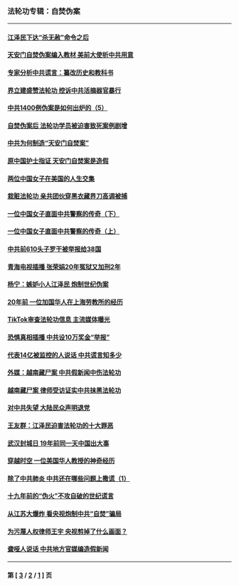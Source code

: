 ### 法轮功专辑：自焚伪案
---
#### [江泽民下达“杀无赦”命令之后](../../pages/nf5562/n13878084.md?01300430) 
#### [天安门自焚伪案编入教材 美前大使析中共用意](../../pages/nf5562/n13791932.md?01300430) 
#### [专家分析中共谎言：纂改历史和教科书](../../pages/nf5562/n13781542.md?01300430) 
#### [界立建盛赞法轮功 控诉中共活摘器官暴行](../../pages/nf5562/n13781971.md?01300430) 
#### [中共1400例伪案是如何出炉的（5）](../../pages/nf5562/n13226831.md?01300430) 
#### [自焚伪案后 法轮功学员被迫害致死案例剧增](../../pages/nf5562/n13190600.md?01300430) 
#### [中共为何制造“天安门自焚案”](../../pages/nf5562/n13183270.md?01300430) 
#### [原中国护士指证 天安门自焚案是造假](../../pages/nf5562/n13172289.md?01300430) 
#### [两位中国女子在美国的人生交集](../../pages/nf5562/n13156138.md?01300430) 
#### [栽赃法轮功 亲共团伙穿黑衣藏界刀高调被捕](../../pages/nf5562/n13073780.md?01300430) 
#### [一位中国女子直面中共警察的传奇（下）](../../pages/nf5562/n12989706.md?01300430) 
#### [一位中国女子直面中共警察的传奇（上）](../../pages/nf5562/n12985072.md?01300430) 
#### [中共前610头子罗干被举报给38国](../../pages/nf5562/n12975419.md?01300430) 
#### [青海电视插播 张荣娟20年冤狱又加刑2年](../../pages/nf5562/n12738166.md?01300430) 
#### [杨宁：嫉妒小人江泽民 炮制世纪伪案](../../pages/nf5562/n12724108.md?01300430) 
#### [20年前 一位加国华人在上海劳教所的经历](../../pages/nf5562/n12707932.md?01300430) 
#### [TikTok审查法轮功信息 主流媒体曝光](../../pages/nf5562/n12362336.md?01300430) 
#### [恐惧真相插播 中共设10万奖金“举报”](../../pages/nf5562/n12306396.md?01300430) 
#### [代表14亿被监控的人说话 中共谎言知多少](../../pages/nf5562/n12297484.md?01300430) 
#### [外媒：越南藏尸案 中共假新闻中伤法轮功](../../pages/nf5562/n12264411.md?01300430) 
#### [越南藏尸案 律师受访证实中共抹黑法轮功](../../pages/nf5562/n12261878.md?01300430) 
#### [对中共失望 大陆民众声明退党](../../pages/nf5562/n12187315.md?01300430) 
#### [王友群：江泽民迫害法轮功的十大罪恶](../../pages/nf5562/n12169074.md?01300430) 
#### [武汉封城日 19年前同一天中国出大事](../../pages/nf5562/n12150901.md?01300430) 
#### [穿越时空  一位美国华人教授的神奇经历](../../pages/nf5562/n12097460.md?01300430) 
#### [除了中共肺炎 中共还在哪些问题上撒谎（1）](../../pages/nf5562/n11955770.md?01300430) 
#### [十九年前的“伪火”不攻自破的世纪谎言](../../pages/nf5562/n11813238.md?01300430) 
#### [从江苏大爆炸 看央视炮制中共“自焚”骗局](../../pages/nf5562/n11140275.md?01300430) 
#### [为污蔑人权律师王宇 央视剪掉了什么画面？](../../pages/nf5562/n11130142.md?01300430) 
#### [聋哑人说话 中共地方官媒编造假新闻](../../pages/nf5562/n11006067.md?01300430) 

---
#### 第 [ [3](./3.md?01300430) / [2](./2.md?01300430) / [1](./1.md?01300430) ] 页

